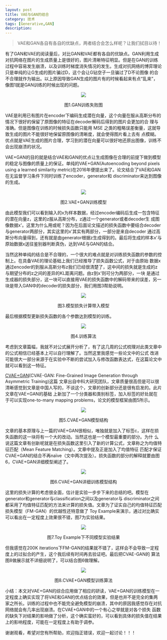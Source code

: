 ```yaml
---
layout: post
title: VAE与GAN的结合
category: 技术
tags: [Generative,GAN]
description: 
---
```


>VAE和GAN各自有各自的优缺点，两者结合会怎么样呢？让我们拭目以待！

有了GAN和VAE的阅读量后，对比GAN和VAE都有各自的优缺点。GAN利用生成对抗网络在图片的生成质量上是很好的，图片清晰特征明显。但是在GAN的训练
过程中容易发生崩溃，以及训练时梯度消失情况的发生。生成对抗网络的博弈理论只是单纯的让G生成的图片骗过D，这个会让G钻空子一旦骗过了D不论图像
的合不合理就作为输出。以上原因导致GAN生成的图片有的时候看起来有点“乱来”，像图1就是GAN训练的时候出现的问题。

<p align="center">
    <img src="/assets/img/VAE_GAN/GANloser.png">
</p>

<p align="center">
    图1.GAN训练失败图
</p>

VAE是利用已有图片在encoder下编码生成潜在向量，这个向量在服从高斯分布的情况下很好的保留了原图像的特征在decoder解码后得到的图片会更加的合
理与准确。但是图像在训练的时候损失函数只能用 MSE 之类的粗略误差衡量，这就导致生成的图片不能很好地保留原图像的清晰度，就会使得图片看上去有
点模糊。优点就是VAE生成的图片合理，学习到的潜在向量可以很好地还原出图像，训练不会出现崩溃的状况。

VAE+GAN的目的就是结合VAE和GAN的优点让生成图像在合理的前提下做到模型的稳定与图像的质量上的保证。单纯的VAE+GAN(Autoencoding beyond
pixels using a learned similarity metric)在2016年便提出来了。论文结合了VAE和GAN在无监督学习条件下同时训练了encoder，generator和
discriminator来达到图像的生成。

<p align="center">
    <img src="/assets/img/VAE_GAN/VAEGAN.png">
</p>

<p align="center">
    图2.VAE+GAN训练模型
</p>

由此模型我们可以看到输入的x为样本数据，经过encoder编码后生成一包含特征的潜在向量z，这里的z服从高斯分布，z通过一个generator或者decoder生
成图像数据x'。这里为什么用或呢？因为在后面论文描述的损失函数中要结合decoder与generator两部分，其实这里的x'其实有两部分，一部分是来自decoder
通过高斯分布向量得到，还有就是由generator根据z生成得到的。最后将生成的样本x'与原始数据x送往鉴别器判断真伪，达到VAE与GAN的结合。

当然这种单纯的结合是不合理的，一个很大的难点就是对训练损失函数的参数的控制上。在具备VAE的理论基础上我们已经推导了损失函数公式，对于由原始
数据x通过encoder的到服从高斯分布z我们已经很清楚了，这中间的损失就是生成的z与期望分布的z之间的差异的KL距离问题。由z到x'则可分为两部分，一块
是通过生成器的损失部分，这一块可以直接用VAE的损失函数中的解码带来的误差，另一块是带入GAN中的decoder的损失部分，我们用图3帮助说明。

<p align="center">
    <img src="/assets/img/VAE_GAN/loss.png">
</p>

<p align="center">
    图3.模型损失计算带入模型
</p>

最后根据模型更新损失函数的各个参数达到模型的训练。

<p align="center">
    <img src="/assets/img/VAE_GAN/al.png">
</p>

<p align="center">
    图4.训练算法
</p>

考虑到文章篇幅，我就不对公式展开分析了，有了这几周的公式梳理对此类文章中的公式相信已经基本上可以自行理解了。当然这里我感觉一些论文中的公式
改进可能很大一部分来源于在实验中不断的尝试加入与修改函数表达式，在这篇论文中就可以看到这一特征。

[CVAE+GAN](https://arxiv.org/pdf/1703.10155.pdf)(CVAE-GAN: Fine-Grained Image Generation through Asymmetric Training)这篇
文章出自中科大研究团队，文章质量很高但是可以很清晰感觉到文章是中国人写的，不谈这个，文章的创新部分还是很有启发的。此片文章在VAE+GAN的基础
上新加了一个分类器和类别标签，加入标签的好处就在于可以实现one-to-many mapping problems，论文的模型框架由图5所示。

<p align="center">
    <img src="/assets/img/VAE_GAN/CVAEGAN.png">
</p>

<p align="center">
    图5.CVAE+GAN模型结构
</p>

文章的基本原理与上一篇的VAE+GAN很相似，唯独就是加入了标签c，这样在损失函数的这一块将有一个大的改动。当然这也是一个模型最重要的部分。为什
么说这篇文章有创新呢就是在损失函数这里引入了新的计算公式，文章称之为均值特征匹配（Mean Feature Matching）。文章中提及正是加入了均值特征
匹配才保证CVAE+GAN的结合不再naïve（文中两次提及）。损失函数的部分的解释就要由图6，CVAE+GAN详细模型阐述了。

<p align="center">
    <img src="/assets/img/VAE_GAN/Closs.png">
</p>

<p align="center">
    图6.CVAE+GAN详细训练模型结构
</p>

这里的损失计算的考虑很全面，估计是实验一步步下来的总结的吧。模型在generator和generator与classification之间以及generator与
discriminator之间都采用了均值特征匹配的方法来计算的损失值。文章为了证实自己的均值特征匹配损失模型（FM-GAN）的优越性还特意做了
Toy Example来演示，通过对比确实可以看出在一定程度上效果很不错，图7为实验结果。

<p align="center">
    <img src="/assets/img/VAE_GAN/toy.png">
</p>

<p align="center">
    图7.Toy Example下不同模型实验结果
</p>

但我感觉在200K iterations下FM-GAN的结果就不错了，这样会不会导致一定程度上的过拟合的产生，这个我后续有时间再去验证吧。最后把CVAE-GAN的
算法图8做展示就不详细说明了，可以结合图6做理解。

<p align="center">
    <img src="/assets/img/VAE_GAN/al1.png">
</p>

<p align="center">
    图8.CVAE+GAN模型训练算法
</p>

小结：本文对VAE+GAN的综合应用做了相应的研读，VAE+GAN的训练模型在一定程度上确实实现了将VAE和GAN的优点结合的效果，但是也并不是完全的集两
家之所长。训练的过程中也不能完全避免模型的崩溃，其中的原因我感觉存在对抗网络就会有几率出现崩溃。在CVAE+GAN中的一个有心之举就是对各个损失
函数的缺失下对结果的影响做了分析，这个确实蛮好的，可以看到具体的损失值在结果上的影响程度，可能在一定程度上有助于调参。

谢谢观看，希望对您有所帮助，欢迎指正错误，欢迎一起讨论！！！